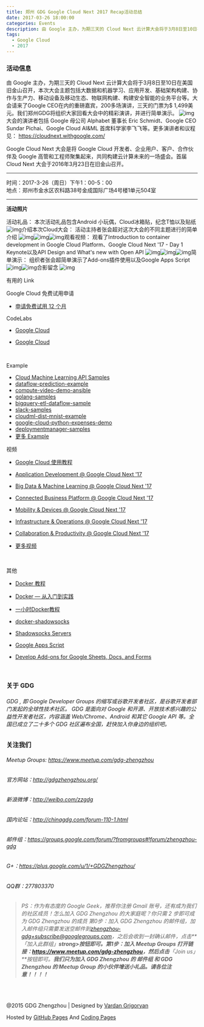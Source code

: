 ```yaml
---
title: 郑州 GDG Google Cloud Next 2017 Recap活动总结
date: 2017-03-26 18:00:00
categories: Events
description: 由 Google 主办，为期三天的 Cloud Next 云计算大会将于3月8日至10日在美国旧金山召开，本次大会主题包括大数据和机器学习、应用开发、基础架构构建、协作与生产力、移动设备及移动生态、物联网构建、构建安全智能的业务平台等。大会请来了Google CEO在内的重磅嘉宾，200多场演讲，三天的门票为$ 1,499美元。我们郑州GDG将组织大家回看大会中的精彩演讲，并进行简单演示。
tags:
  - Google Cloud
  - 2017
---
```


### 活动信息

由 Google 主办，为期三天的 Cloud Next 云计算大会将于3月8日至10日在美国旧金山召开，本次大会主题包括大数据和机器学习、应用开发、基础架构构建、协作与生产力、移动设备及移动生态、物联网构建、构建安全智能的业务平台等。大会请来了Google CEO在内的重磅嘉宾，200多场演讲，三天的门票为$ 1,499美元。我们郑州GDG将组织大家回看大会中的精彩演讲，并进行简单演示。 ![img](http://ww3.sinaimg.cn/large/006tKfTcly1fe0g1yal7sj30m80knk4r.jpg)大会的演讲者包括 Google 母公司 Alphabet 董事长 Eric Schmidt、Google CEO Sundar Pichai、Google Cloud AI&ML 首席科学家李飞飞等。更多演讲者和议程见： <https://cloudnext.withgoogle.com/>

Google Cloud Next 大会是将 Google Cloud 开发者、企业用户、客户、合作伙伴及 Google 高管和工程师聚集起来，共同构建云计算未来的一场盛会。首届 Cloud Next 大会于2016年3月23日在旧金山召开。

---

时间：2017-3-26（周日）下午1：00-5：00<br>
地点：郑州市金水区农科路38号金成国际广场4号楼1单元504室

---

**活动照片**

活动礼品： 本次活动礼品包含Android 小玩偶，Cloud冰箱贴，纪念T恤以及贴纸 ![img](http://ww4.sinaimg.cn/large/006tKfTcly1fe0froky3gj31kw16ohcq.jpg)介绍本次Cloud大会： 活动主持者张会超对这次大会的不同主题进行的简单介绍 ![img](http://ww1.sinaimg.cn/large/006tKfTcly1fe0fsk6h6tj31kw16o1kx.jpg)![img](http://ww2.sinaimg.cn/large/006tKfTcly1fe0fs9gdiwj31kw16o1kx.jpg)![img](http://ww1.sinaimg.cn/large/006tKfTcly1fe0frxugiyj31kw16o1kx.jpg)观看视频： 观看了Introduction to container development in Google Cloud Platform、Google Cloud Next '17 - Day 1 Keynote以及API Design and What's new with Open API ![img](http://ww2.sinaimg.cn/large/006tKfTcly1fe0fqwomtej31kw16ob26.jpg)![img](http://ww4.sinaimg.cn/large/006tKfTcly1fe0fqhtkw5j31kw16o4qp.jpg)![img](http://ww4.sinaimg.cn/large/006tKfTcly1fe0fq1xg4uj31kw16o1kx.jpg)简单演示： 组织者张会超简单演示了Add-ons插件使用以及Google Apps Script ![img](http://ww3.sinaimg.cn/large/006tKfTcly1fe0fr4tdg5j31kw16o1kx.jpg)![img](http://ww2.sinaimg.cn/large/006tKfTcly1fe0frh63c3j31kw16o4qp.jpg)合影留念 ![img](http://ww1.sinaimg.cn/large/006tKfTcly1fe0foxq8naj31kw16o1kx.jpg)

有用的 Link

Google Cloud 免费试用申请

- [申请免费试用 12 个月](https://cloud.google.com/free/)

CodeLabs

- [Google Cloud](http://code-labs.cn/?cat=Cloud)

- [Google Cloud](https://codelabs.developers.google.com/)

  ​

Example

- [Cloud Machine Learning API Samples](https://github.com/GoogleCloudPlatform/cloudml-samples)
- [dataflow-prediction-example](https://github.com/GoogleCloudPlatform/dataflow-prediction-example)
- [compute-video-demo-ansible](https://github.com/GoogleCloudPlatform/compute-video-demo-ansible)
- [golang-samples](https://github.com/GoogleCloudPlatform/golang-samples)
- [bigquery-etl-dataflow-sample](https://github.com/GoogleCloudPlatform/bigquery-etl-dataflow-sample)
- [slack-samples](https://github.com/GoogleCloudPlatform/slack-samples)
- [cloudml-dist-mnist-example](https://github.com/GoogleCloudPlatform/cloudml-dist-mnist-example)
- [google-cloud-python-expenses-demo](https://github.com/GoogleCloudPlatform/google-cloud-python-expenses-demo)
- [deploymentmanager-samples](https://github.com/GoogleCloudPlatform/deploymentmanager-samples)
- [更多 Example](https://github.com/GoogleCloudPlatform?language=&page=1&q=samples&type=&utf8=%E2%9C%93)

视频

- [Google Cloud 使用教程](http://list.youku.com/albumlist/show?id=27891817&ascending=1&page=1)

- [Application Development @ Google Cloud Next '17](https://www.youtube.com/playlist?list=PLIivdWyY5sqKjIKJ7-bRSWanvclrR573n)

- [Big Data & Machine Learning @ Google Cloud Next '17](https://www.youtube.com/playlist?list=PLIivdWyY5sqLq-eM4W2bIgbrpAsP5aLtZ)

- [Connected Business Platform @ Google Cloud Next '17](https://www.youtube.com/playlist?list=PLIivdWyY5sqJg2FeM9_NPBL07BxATY06I)

- [Mobility & Devices @ Google Cloud Next '17](https://www.youtube.com/playlist?list=PLIivdWyY5sqLMy5ufxSwF7ro9L-6eMYbO)

- [Infrastructure & Operations @ Google Cloud Next '17](https://www.youtube.com/playlist?list=PLIivdWyY5sqK__rlFwHDtf-nMbPoOOB6w)

- [Collaboration & Productivity @ Google Cloud Next '17](https://www.youtube.com/playlist?list=PLIivdWyY5sqI-fCrvYJyx2aL6y2AQyFiL)

- [更多视频](https://www.youtube.com/playlist?list=PLIivdWyY5sqI8RuUibiH8sMb1ExIw0lAR)

  ​

其他

- [Docker 教程](http://www.runoob.com/docker/docker-tutorial.html)

- [Docker — 从入门到实践](https://www.gitbook.com/book/yeasy/docker_practice/details)

- [一小时Docker教程](https://blog.csphere.cn/archives/22)

- [docker-shadowsocks](https://github.com/oddrationale/docker-shadowsocks)

- [Shadowsocks Servers](http://shadowsocks.org/en/download/servers.html)

- [Google Apps Script](https://developers.google.com/apps-script/)

- [Develop Add-ons for Google Sheets, Docs, and Forms](https://developers.google.com/apps-script/add-ons/)

  ​

### 关于 GDG

###### GDG , 即 Google Developer Groups 的缩写或谷歌开发者社区，是谷歌开发者部门发起的全球性技术社区。 GDG 是面向对 Google 和开源、开放技术感兴趣的公益性开发者社区，内容涵盖 Web/Chrome、Android 和其它 Google API 等。全国已成立了二十多个 GDG 社区遍布全国，赶快加入你身边的组织吧。

### 关注我们

###### Meetup Groups: <https://www.meetup.com/gdg-zhengzhou>

###### 官方网站：<http://gdgzhengzhou.org/>

###### 新浪微博：<http://weibo.com/zzgdg>

###### 国内论坛：<http://chinagdg.com/forum-110-1.html>

###### 邮件组：<https://groups.google.com/forum/?fromgroups#!forum/zhengzhou-gdg>

###### G+：<https://plus.google.com/u/1/+GDGZhengzhou/>

###### QQ群：277803370

> ###### PS：作为有态度的 Google Geek，推荐你注册 Gmail 账号，还有成为我们的社区成员！怎么加入 GDG Zhengzhou 的大家庭呢？你只需 2 步即可成为 GDG Zhengzhou 的成员 第0步：加入 GDG Zhengzhou 的邮件组，加入邮件组只需要发送空邮件到[zhengzhou-gdg+subscribe@googlegroups.com](mailto:zhengzhou-gdg+subscribe@googlegroups.com)，之后会收到一封确认邮件，点击**「加入此群组」**strong>按钮即可。第1步：加入 Meetup Groups 打开链接：<https://www.meetup.com/gdg-zhengzhou>，然后点击**「Join us」**按钮即可。**我们只为加入 GDG Zhengzhou 的 邮件组 和 GDG Zhengzhou 的 Meetup Group 的小伙伴增送小礼品。请各位注意！！！！**

​     

@2015 GDG Zhengzhou | Designed by [Vardan Grigoryan](http://vg.am/)

Hosted by [GitHub Pages](https://pages.github.com/) And [Coding Pages](https://pages.coding.net/)
